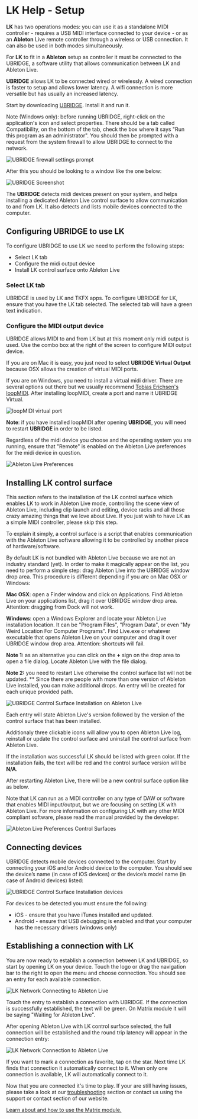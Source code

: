 # LK Help - Setup

**LK** has two operations modes: you can use it as a standalone MIDI controller - requires a USB MIDI interface connected to your device - or as an **Ableton** Live remote controller through a wireless or USB connection. It can also be used in both modes simultaneously.

For **LK** to fit in a **Ableton** setup as controller it must be connected to the UBRIDGE, a software utility that allows communication between LK and Ableton Live.

**UBRIDGE** allows LK to be connected wired or wirelessly. A wired connection is faster to setup and allows lower latency. A wifi connection is more versatile but has usually an increased latency.

Start by downloading [UBRIDGE](https://www.imaginando.pt/products/ubridge/downloads). Install it and run it.

Note \(Windows only\): before running UBRIDGE, right-click on the application's icon and select properties. There should be a tab called Compatibility, on the bottom of the tab, check the box where it says "Run this program as an administrator". You should then be prompted with a request from the system firewall to allow UBRIDGE to connect to the network.

![UBRIDGE firewall settings prompt](/lk/images/setup/firewall.png)

After this you should be looking to a window like the one below:

![UBRIDGE Screenshot](/lk/images/setup/ubridge.jpg)

The **UBRIDGE** detects midi devices present on your system, and helps installing a dedicated Ableton Live control surface to allow communication to and from LK. It also detects and lists mobile devices connected to the computer.

## Configuring UBRIDGE to use LK

To configure UBRIDGE to use LK we need to perform the following steps:

- Select LK tab
- Configure the midi output device
- Install LK control surface onto Ableton Live

### Select LK tab

UBRIDGE is used by LK and TKFX apps. To configure UBRIDGE for LK, ensure that you have the LK tab selected. The selected tab will have a green text indication.

### Configure the MIDI output device

UBRIDGE allows MIDI to and from LK but at this moment only midi output is used. Use the combo box at the right of the screen to configure MIDI output device.

If you are on Mac it is easy, you just need to select **UBRIDGE Virtual Output** because OSX allows the creation of virtual MIDI ports.

If you are on Windows, you need to install a virtual midi driver. There are several options out there but we usually recommend [Tobias Erichsen's loopMIDI](https://www.tobias-erichsen.de/software/loopmidi.html). After installing loopMIDI, create a port and name it UBRIDGE Virtual.

![loopMIDI virtual port](/ubridge/images/loopmidi.png)

**Note**: if you have installed loopMIDI after opening **UBRIDGE**, you will need to restart **UBRIDGE** in order to be listed.

Regardless of the midi device you choose and the operating system you are running, ensure that "Remote" is enabled on the Ableton Live preferences for the midi device in question.

![Ableton Live Preferences](/lk/images/setup/ableton-live-preferences-midi.png)

## Installing LK control surface

This section refers to the installation of the LK control surface which enables LK to work in Ableton Live mode, controlling the scene view of Ableton Live, including clip launch and editing, device racks and all those crazy amazing things that we love about Live. If you just wish to have LK as a simple MIDI controller, please skip this step.

To explain it simply, a control surface is a script that enables communication with the Ableton Live software allowing it to be controlled by another piece of hardware/software.

By default LK is not bundled with Ableton Live because we are not an industry standard \(yet\). In order to make it magically appear on the list, you need to perform a simple step: drag Ableton Live into the UBRIDGE window drop area. This procedure is different depending if you are on Mac OSX or Windows:

**Mac OSX**: open a Finder window and click on Applications. Find Ableton Live on your applications list, drag it over UBRIDGE window drop area. Attention: dragging from Dock will not work.

**Windows**: open a Windows Explorer and locate your Ableton Live installation location. It can be "Program Files", "Program Data", or even "My Weird Location For Computer Programs". Find Live.exe or whatever executable that opens Ableton Live on your computer and drag it over UBRIDGE window drop area. Attention: shortcuts will fail.

**Note 1:** as an alternative you can click on the **+** sign on the drop area to open a file dialog. Locate Ableton Live with the file dialog.

**Note 2:** you need to restart Live otherwise the control surface list will not be updated.
\*\*
Since there are people with more than one version of Ableton Live installed, you can make additional drops. An entry will be created for each unique provided path.

![UBRIDGE Control Surface Installation on Ableton Live](/lk/images/setup/ubridge-window-drop-area.png)

Each entry will state Ableton Live's version followed by the version of the control surface that has been installed.

Additionaly three clickable icons will allow you to open Ableton Live log, reinstall or update the control surface and uninstall the control surface from Ableton Live.

If the installation was successful LK should be listed with green color. If the installation fails, the text will be red and the control surface version will be **N/A**.

After restarting Ableton Live, there will be a new control surface option like as below.

Note that LK can run as a MIDI controller on any type of DAW or software that enables MIDI input/output, but we are focusing on setting LK with Ableton Live. For more information on configuring LK with any other MIDI compliant software, please read the manual provided by the developer.

![Ableton Live Preferences Control Surfaces](/lk/images/setup/ableton-live-preferences-control-surfaces.png)

## Connecting devices

UBRIDGE detects mobile devices connected to the computer. Start by connecting your iOS and/or Android device to the computer. You should see the device’s name \(in case of iOS devices\) or the device’s model name \(in case of Android devices\) listed:

![UBRIDGE Control Surface Installation devices](/lk/images/setup/ubridge-devices.png)

For devices to be detected you must ensure the following:

- iOS - ensure that you have iTunes installed and updated.
- Android - ensure that USB debugging is enabled and that your computer has the necessary drivers \(windows only\)

## Establishing a connection with LK

You are now ready to establish a connection between LK and UBRIDGE, so start by opening LK on your device. Touch the logo or drag the navigation bar to the right to open the menu and choose connection. You should see an entry for each available connection.

![LK Network Connecting to Ableton Live](/lk/images/setup/lk-connected-to-ubridge.png)

Touch the entry to establish a connection with UBRIDGE. If the connection is successfully established, the text will be green. On Matrix module it will be saying "Waiting for Ableton Live".

After opening Ableton Live with LK control surface selected, the full connection will be established and the round trip latency will appear in the connection entry:

![LK Network Connection to Ableton Live](/lk/images/setup/lk-connected-to-live.png)

If you want to mark a connection as favorite, tap on the star. Next time LK finds that connection it automatically connect to it. When only one connection is available, LK will automatically connect to it.

Now that you are connected it's time to play. If your are still having issues, please take a look at our [troubleshooting](troubleshooting) section or contact us using the support or contact section of our website.

[Learn about and how to use the Matrix module.](matrix)
